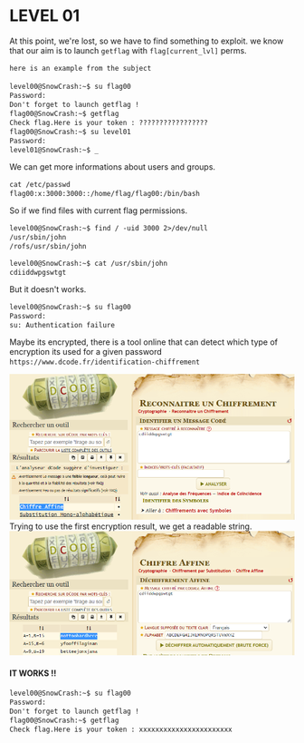 # LEVEL 01

At this point, we're lost, so we have to find something to exploit.
we know that our aim is to launch `getflag` with `flag[current_lvl]` perms.


```
here is an example from the subject

level00@SnowCrash:~$ su flag00
Password:
Don't forget to launch getflag !
flag00@SnowCrash:~$ getflag
Check flag.Here is your token : ?????????????????
flag00@SnowCrash:~$ su level01
Password:
level01@SnowCrash:~$ _
```

We can get more informations about users and groups.
```
cat /etc/passwd
flag00:x:3000:3000::/home/flag/flag00:/bin/bash
```

So if we find files with current flag permissions.
```
level00@SnowCrash:~$ find / -uid 3000 2>/dev/null
/usr/sbin/john
/rofs/usr/sbin/john
```

```
level00@SnowCrash:~$ cat /usr/sbin/john
cdiiddwpgswtgt
```
But it doesn't works.
```
level00@SnowCrash:~$ su flag00
Password:
su: Authentication failure
```

Maybe its encrypted, there is a tool online that can detect which type of encryption its used for a given password
`https://www.dcode.fr/identification-chiffrement`

![image info](ressources/img/level002.PNG)
Trying to use the first encryption result, we get a readable string.
![image info](ressources/img/level001.PNG)

#### IT WORKS !!
```
level00@SnowCrash:~$ su flag00
Password:
Don't forget to launch getflag !
flag00@SnowCrash:~$ getflag
Check flag.Here is your token : xxxxxxxxxxxxxxxxxxxxxxx
```